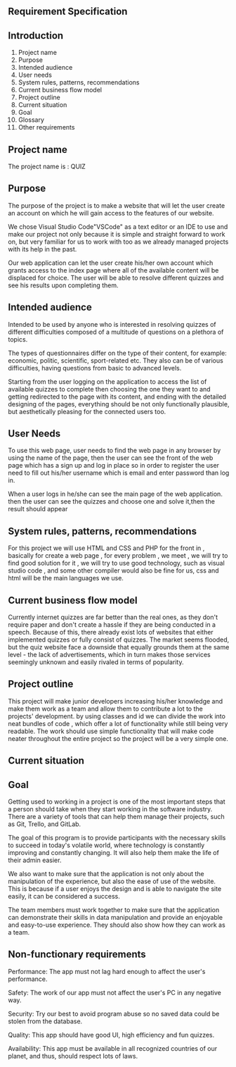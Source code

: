 ## Requirement Specification
## **Introduction**

1. Project name
2. Purpose
3. Intended audience
4. User needs
5. System rules, patterns, recommendations
6. Current business flow model
7. Project outline
8. Current situation
9. Goal
10. Glossary
11. Other requirements

## Project name
The project name is : QUIZ 

## Purpose

The purpose of the project is to make a website that will let the user create an account on which he will gain access to the features of our website.

We chose Visual Studio Code"VSCode" as a text editor or an IDE to use and make our project not only because it is simple and straight forward to work on, but very familiar for us to work with too as we already managed projects with its help in the past.

Our web application can let the user create his/her own account which grants access to the index page where all of the available content will be displaced for choice. The user will be able to resolve different quizzes and see his results upon completing them.

## Intended audience
Intended to be used by anyone who is interested in resolving quizzes of different difficulties composed of a multitude of questions on a plethora of topics.

The types of questionnaires differ on the type of their content, for example: economic, politic, scientific, sport-related etc. They also can be of various difficulties, having questions from basic to advanced levels.

Starting from the user logging on the application to access the list of available quizzes to complete then choosing the one they want to and getting redirected to the page with its content, and ending with the detailed designing of the pages, everything should be not only functionally plausible, but aesthetically pleasing for the connected users too.

## User Needs
To use this web page, user needs to find the web page in any browser by using the name of the page, then the user can see the front of the web page which has a sign up and log in place so in order to register the user need to fill out his/her username which is email and enter password than log in.

When a user logs in he/she can see the main page of the web application.
then the user can see the quizzes and choose one and solve it,then the result should appear 

## System rules, patterns, recommendations
For this project we will use HTML and CSS and PHP for the front in ,
basically for create a web page , for every problem ,
we meet , we will try to find good solution for it ,
we will try to use good technology, such as visual studio code ,
and some other compiler would also be fine for us, css and html will be the main languages we use.

## Current business flow model

Currently internet quizzes are far better than the real ones, as they don't require paper and don't create a hassle if they are being conducted in a speech. Because of this, there already exist lots of websites that either implemented quizzes or fully consist of quizzes. The market seems flooded, but the quiz website face a downside that equally grounds them at the same level - the lack of advertisements, which in turn makes those services seemingly unknown and easily rivaled in terms of popularity.

## Project outline
This project will make junior developers increasing his/her knowledge and make them work as a team and 
allow them to contribute a lot to the projects' development.
by using classes and id we can divide the work into neat bundles of code ,
which offer a lot of functionality while still being very readable.
The work should use simple functionality that will make code neater throughout the entire project 
so the project will be a very simple one.

## Current situation

## Goal
Getting used to working in a project is one of the most important steps that a person should take when they start working in the software industry. There are a variety of tools that can help them manage their projects, such as Git, Trello, and GitLab.

The goal of this program is to provide participants with the necessary skills to succeed in today's volatile world, where technology is constantly improving and constantly changing. It will also help them make the life of their admin easier.

We also want to make sure that the application is not only about the manipulation of the experience, but also the ease of use of the website. This is because if a user enjoys the design and is able to navigate the site easily, it can be considered a success.

The team members must work together to make sure that the application can demonstrate their skills in data manipulation and provide an enjoyable and easy-to-use experience. They should also show how they can work as a team.

## Non-functionary requirements 
   
Performance: The app must not lag hard enough to affect the user's performance.
   
Safety: The work of our app must not affect the user's PC in any negative way.
   
Security: Try our best to avoid program abuse so no saved data could be stolen from the database.

Quality: This app should have good UI, high efficiency and fun quizzes.
   
Availability: This app must be available in all recognized countries of our planet, and thus, should respect lots of laws.